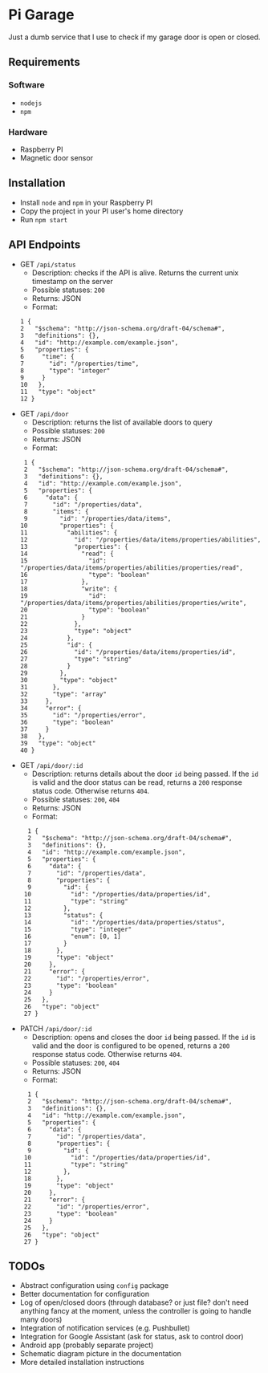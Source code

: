 # Pi Garage

Just a dumb service that I use to check if my garage door is open or closed.

## Requirements

### Software

* `nodejs`
* `npm`

### Hardware

* Raspberry PI
* Magnetic door sensor

## Installation

* Install `node` and `npm` in your Raspberry PI
* Copy the project in your PI user's home directory
* Run `npm start`

## API Endpoints

* GET `/api/status`
    * Description: checks if the API is alive. Returns the current unix timestamp on the server
    * Possible statuses: `200`
    * Returns: JSON
    * Format:
    ``` 
    1 {
    2   "$schema": "http://json-schema.org/draft-04/schema#", 
    3   "definitions": {}, 
    4   "id": "http://example.com/example.json", 
    5   "properties": {
    6     "time": {
    7       "id": "/properties/time", 
    8       "type": "integer"
    9     }
    10   }, 
    11   "type": "object"
    12 }
    ```
* GET `/api/door`
    * Description: returns the list of available doors to query
    * Possible statuses: `200`
    * Returns: JSON
    * Format:
    ``` 
     1 {
     2   "$schema": "http://json-schema.org/draft-04/schema#", 
     3   "definitions": {}, 
     4   "id": "http://example.com/example.json", 
     5   "properties": {
     6     "data": {
     7       "id": "/properties/data", 
     8       "items": {
     9         "id": "/properties/data/items", 
    10         "properties": {
    11           "abilities": {
    12             "id": "/properties/data/items/properties/abilities", 
    13             "properties": {
    14               "read": {
    15                 "id": "/properties/data/items/properties/abilities/properties/read", 
    16                 "type": "boolean"
    17               }, 
    18               "write": {
    19                 "id": "/properties/data/items/properties/abilities/properties/write", 
    20                 "type": "boolean"
    21               }
    22             }, 
    23             "type": "object"
    24           }, 
    25           "id": {
    26             "id": "/properties/data/items/properties/id", 
    27             "type": "string"
    28           }
    29         }, 
    30         "type": "object"
    31       }, 
    32       "type": "array"
    33     }, 
    34     "error": {
    35       "id": "/properties/error", 
    36       "type": "boolean"
    37     }
    38   }, 
    39   "type": "object"
    40 }
    ```
* GET `/api/door/:id`
    * Description: returns details about the door `id` being passed. If the `id` is valid and the door status can be read, returns a `200` response status code. Otherwise returns `404`.
    * Possible statuses: `200`, `404`
    * Returns: JSON
    * Format:
    ``` 
      1 {
      2   "$schema": "http://json-schema.org/draft-04/schema#", 
      3   "definitions": {}, 
      4   "id": "http://example.com/example.json", 
      5   "properties": {
      6     "data": {
      7       "id": "/properties/data", 
      8       "properties": {
      9         "id": {
     10           "id": "/properties/data/properties/id", 
     11           "type": "string"
     12         }, 
     13         "status": {
     14           "id": "/properties/data/properties/status", 
     15           "type": "integer"
     16           "enum": [0, 1]
     17         }
     18       }, 
     19       "type": "object"
     20     }, 
     21     "error": {
     22       "id": "/properties/error", 
     23       "type": "boolean"
     24     }
     25   }, 
     26   "type": "object"
     27 }
    ```
* PATCH `/api/door/:id`
    * Description: opens and closes the door `id` being passed. If the `id` is valid and the door is configured to be opened, returns a `200` response status code. Otherwise returns `404`.
    * Possible statuses: `200`, `404`
    * Returns: JSON
    * Format:
    ``` 
      1 {
      2   "$schema": "http://json-schema.org/draft-04/schema#", 
      3   "definitions": {}, 
      4   "id": "http://example.com/example.json", 
      5   "properties": {
      6     "data": {
      7       "id": "/properties/data", 
      8       "properties": {
      9         "id": {
     10           "id": "/properties/data/properties/id", 
     11           "type": "string"
     12         }, 
     18       }, 
     19       "type": "object"
     20     }, 
     21     "error": {
     22       "id": "/properties/error", 
     23       "type": "boolean"
     24     }
     25   }, 
     26   "type": "object"
     27 }
    ```


## TODOs

* Abstract configuration using `config` package
* Better documentation for configuration
* Log of open/closed doors (through database? or just file? don't need anything fancy at the moment, unless the controller is going to handle many doors)
* Integration of notification services (e.g. Pushbullet)
* Integration for Google Assistant (ask for status, ask to control door)
* Android app (probably separate project)
* Schematic diagram picture in the documentation
* More detailed installation instructions
